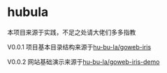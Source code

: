 # hubula
本项目来源于实践，不足之处请大佬们多多指教

V0.0.1 项目基本目录结构来源于[hu-bu-la/goweb-iris](https://github.com/hu-bu-la/goweb-iris.git)

V0.0.2 网站基础演示来源于[hu-bu-la/goweb-iris-demo](https://github.com/hu-bu-la/goweb-iris-demo.git)
